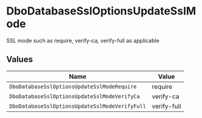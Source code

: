 # DboDatabaseSslOptionsUpdateSslMode

SSL mode such as require, verify-ca, verify-full as applicable


## Values

| Name                                           | Value                                          |
| ---------------------------------------------- | ---------------------------------------------- |
| `DboDatabaseSslOptionsUpdateSslModeRequire`    | require                                        |
| `DboDatabaseSslOptionsUpdateSslModeVerifyCa`   | verify-ca                                      |
| `DboDatabaseSslOptionsUpdateSslModeVerifyFull` | verify-full                                    |